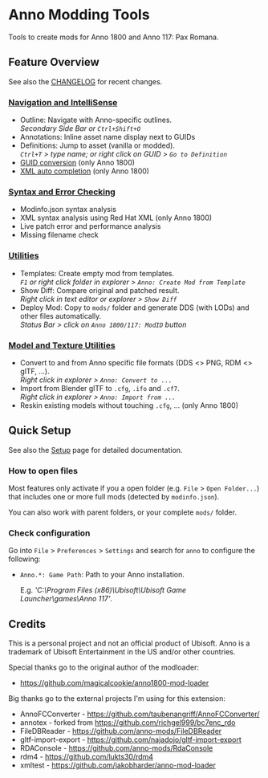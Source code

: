 # Anno Modding Tools

Tools to create mods for Anno 1800 and Anno 117: Pax Romana.

## Feature Overview

See also the [CHANGELOG](./CHANGELOG.md) for recent changes.

### [Navigation and IntelliSense](./doc/intellisense.md)

  - Outline: Navigate with Anno-specific outlines.<br/>
    _Secondary Side Bar or `Ctrl+Shift+O`_
  - Annotations: Inline asset name display next to GUIDs
  - Definitions: Jump to asset (vanilla or modded).<br/>
    _`Ctrl+T` > type name; or right click on GUID > `Go to Definition`_
  - [GUID conversion](#guid-conversion) (only Anno 1800)
  - [XML auto completion](#auto-completion) (only Anno 1800)

### [Syntax and Error Checking](./doc/error-checking.md)

  - Modinfo.json syntax analysis
  - XML syntax analysis using Red Hat XML (only Anno 1800)
  - Live patch error and performance analysis
  - Missing filename check

### [Utilities](./doc/utilities.md)

  - Templates: Create empty mod from templates.<br/>
    _`F1` or right click folder in explorer > `Anno: Create Mod from Template`_
  - Show Diff: Compare original and patched result.<br/>
    _Right click in text editor or explorer > `Show Diff`_
  - Deploy Mod: Copy to `mods/` folder and generate DDS (with LODs) and other files automatically.<br/>_Status Bar > click on `Anno 1800/117: ModID` button_

### [Model and Texture Utilities](./doc/model-texture-utils.md)

  - Convert to and from Anno specific file formats (DDS <> PNG, RDM <> glTF, ...).<br/>_Right click in explorer > `Anno: Convert to ...`_
  - Import from Blender glTF to `.cfg`, `.ifo` and `.cf7`.<br/>_Right click in explorer > `Anno: Import from ...`_
  - Reskin existing models without touching `.cfg`, ... (only Anno 1800)


## Quick Setup

See also the [Setup](./doc/setup.md) page for detailed documentation.

### How to open files

Most features only activate if you a open folder (e.g. `File` > `Open Folder...`) that includes one or more full mods (detected by `modinfo.json`).

You can also work with parent folders, or your complete `mods/` folder.

### Check configuration

Go into `File` > `Preferences` > `Settings` and search for `anno` to configure the following:

- `Anno.*: Game Path`: Path to your Anno installation.

  E.g. *'C:\\Program Files (x86)\\Ubisoft\\Ubisoft Game Launcher\\games\\Anno 117'*.

## Credits

This is a personal project and not an official product of Ubisoft.
Anno is a trademark of Ubisoft Entertainment in the US and/or other countries.

Special thanks go to the original author of the modloader:

- https://github.com/magicalcookie/anno1800-mod-loader

Big thanks go to the external projects I'm using for this extension:

- AnnoFCConverter - https://github.com/taubenangriff/AnnoFCConverter/
- annotex - forked from https://github.com/richgel999/bc7enc_rdo
- FileDBReader - https://github.com/anno-mods/FileDBReader
- gltf-import-export - https://github.com/najadojo/gltf-import-export
- RDAConsole - https://github.com/anno-mods/RdaConsole
- rdm4 - https://github.com/lukts30/rdm4
- xmltest - https://github.com/jakobharder/anno-mod-loader
